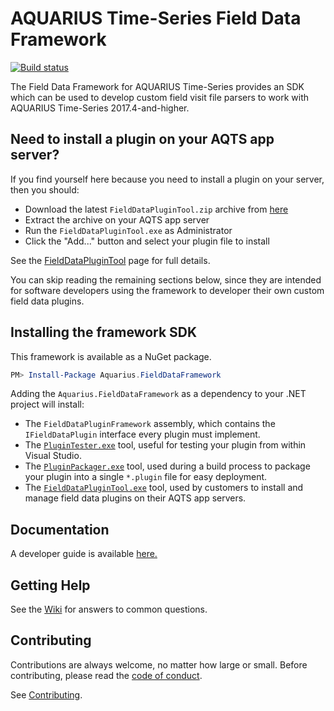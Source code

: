 # AQUARIUS Time-Series Field Data Framework

[![Build status](https://ci.appveyor.com/api/projects/status/eyoi121elrhtynw3/branch/master?svg=true)](https://ci.appveyor.com/project/SystemsAdministrator/aquarius-field-data-framework/branch/master)

The Field Data Framework for AQUARIUS Time-Series provides an SDK which can be used to develop custom field visit file parsers to work with AQUARIUS Time-Series 2017.4-and-higher.

## Need to install a plugin on your AQTS app server?

If you find yourself here because you need to install a plugin on your server, then you should: 
- Download the latest `FieldDataPluginTool.zip` archive from [here](../../releases/latest)
- Extract the archive on your AQTS app server
- Run the `FieldDataPluginTool.exe` as Administrator
- Click the "Add..." button and select your plugin file to install

See the [FieldDataPluginTool](src/FieldDataPluginTool) page for full details.

You can skip reading the remaining sections below, since they are intended for software developers using the framework to developer their own custom field data plugins.

## Installing the framework SDK

This framework is available as a NuGet package.

```Powershell
PM> Install-Package Aquarius.FieldDataFramework
```

Adding the `Aquarius.FieldDataFramework` as a dependency to your .NET project will install:
- The `FieldDataPluginFramework` assembly, which contains the `IFieldDataPlugin` interface every plugin must implement.
- The [`PluginTester.exe`](src/PluginTester) tool, useful for testing your plugin from within Visual Studio.
- The [`PluginPackager.exe`](src/PluginPackager) tool, used during a build process to package your plugin into a single `*.plugin` file for easy deployment.
- The [`FieldDataPluginTool.exe`](src/FieldDataPluginTool) tool, used by customers to install and manage field data plugins on their AQTS app servers.

## Documentation

A developer guide is available [here.](docs/AQUARIUSDeveloperGuideFieldDataPluginFramework.pdf)

## Getting Help

See the [Wiki](https://github.com/AquaticInformatics/aquarius-field-data-framework/wiki) for answers to common questions.

## Contributing

Contributions are always welcome, no matter how large or small. Before contributing, please read the [code of conduct](CODE_OF_CONDUCT.md).

See [Contributing](CONTRIBUTING.md).
